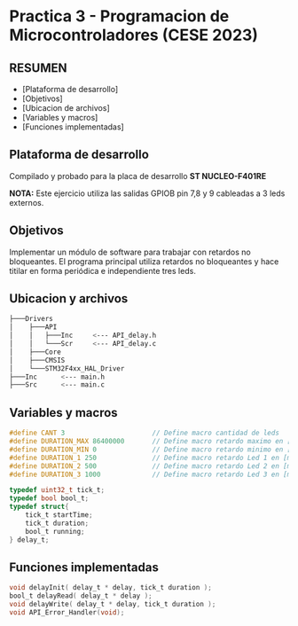 # Practica 3 - Programacion de Microcontroladores (CESE 2023)

## RESUMEN
- [Plataforma de desarrollo] 
- [Objetivos]
- [Ubicacion de archivos]
- [Variables y macros]
- [Funciones implementadas]

## Plataforma de desarrollo
Compilado y probado para la placa de desarrollo **ST NUCLEO-F401RE**

**NOTA:** Este ejercicio utiliza las salidas GPIOB pin 7,8 y 9 cableadas a 3 leds externos.

## Objetivos
Implementar un módulo de software para trabajar con retardos no bloqueantes. 
El programa principal utiliza retardos no bloqueantes y hace titilar en forma periódica e independiente tres leds.

## Ubicacion y archivos
```bash
├───Drivers
│    ├───API
│    │   ├───Inc     <--- API_delay.h
│    │   └───Scr     <--- API_delay.c
│    ├───Core
│    ├───CMSIS
│    └───STM32F4xx_HAL_Driver
├───Inc      <--- main.h
├───Src      <--- main.c
```

## Variables y macros
```C
#define CANT 3						// Define macro cantidad de leds
#define DURATION_MAX 86400000		// Define macro retardo maximo en [ms], equivale a un dia
#define DURATION_MIN 0				// Define macro retardo minimo en [ms], cero
#define DURATION_1 250				// Define macro retardo Led 1 en [ms]
#define DURATION_2 500				// Define macro retardo Led 2 en [ms]
#define DURATION_3 1000				// Define macro retardo Led 3 en [ms]

typedef uint32_t tick_t;
typedef bool bool_t;
typedef struct{				
	tick_t startTime;			
	tick_t duration;				
	bool_t running;				
} delay_t;
```

## Funciones implementadas
```C
void delayInit( delay_t * delay, tick_t duration );
bool_t delayRead( delay_t * delay );
void delayWrite( delay_t * delay, tick_t duration );
void API_Error_Handler(void);
```
